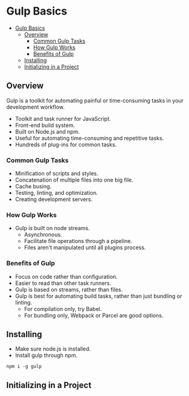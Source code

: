 # Gulp Basics

- [Gulp Basics](#gulp-basics)
  - [Overview](#overview)
    - [Common Gulp Tasks](#common-gulp-tasks)
    - [How Gulp Works](#how-gulp-works)
    - [Benefits of Gulp](#benefits-of-gulp)
  - [Installing](#installing)
  - [Initializing in a Project](#initializing-in-a-project)

## Overview

Gulp is a toolkit for automating painful or time-consuming tasks in your development workflow.

- Toolkit and task runner for JavaScript.
- Front-end build system.
- Built on Node.js and npm.
- Useful for automating time-consuming and repetitive tasks.
- Hundreds of plug-ins for common tasks.

### Common Gulp Tasks

- Minification of scripts and styles.
- Concatenation of multiple files into one big file.
- Cache busing.
- Testing, linting, and optimization.
- Creating development servers.

### How Gulp Works

- Gulp is built on node streams.
  - Asynchronous.
  - Facilitate file operations through a pipeline.
  - Files aren't manipulated until all plugins process.

### Benefits of Gulp

- Focus on code rather than configuration.
- Easier to read than other task runners.
- Gulp is based on streams, rather than files.
- Gulp is best for automating build tasks, rather than just bundling or linting.
  - For compilation only, try Babel.
  - For bundling only, Webpack or Parcel are good options.

## Installing

- Make sure node.js is installed.
- Install gulp through npm.

```shell
npm i -g gulp
```

## Initializing in a Project
